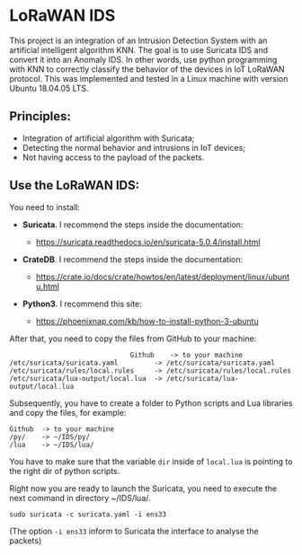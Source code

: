 # LoRaWAN IDS 

This project is an integration of an Intrusion Detection System with an artificial intelligent algorithm KNN. The goal is to use Suricata IDS and convert it into an Anomaly IDS. In other words, use python programming with KNN to correctly classify the behavior of the devices in IoT LoRaWAN protocol.
This was implemented and tested in a Linux machine with version Ubuntu 18.04.05 LTS.

## Principles:
 - Integration of artificial algorithm with Suricata;
 - Detecting the normal behavior and intrusions in IoT devices;
 - Not having access to the payload of the packets.

## Use the LoRaWAN IDS:

You need to install:
- **Suricata**. I recommend the steps inside the documentation: 
  - https://suricata.readthedocs.io/en/suricata-5.0.4/install.html
  
- **CrateDB**. I recommend the steps inside the documentation: 
  - https://crate.io/docs/crate/howtos/en/latest/deployment/linux/ubuntu.html
  
- **Python3**. I recommend this site:
  - https://phoenixnap.com/kb/how-to-install-python-3-ubuntu


After that, you need to copy the files from GitHub to your machine:

	                              Github 	-> to your machine
	/etc/suricata/suricata.yaml 		-> /etc/suricata/suricata.yaml
	/etc/suricata/rules/local.rules 	-> /etc/suricata/rules/local.rules
	/etc/suricata/lua-output/local.lua 	-> /etc/suricata/lua-output/local.lua

Subsequently, you have to create a folder to Python scripts and Lua libraries and copy the files, for example:

	Github 	-> to your machine
	/py/ 	-> ~/IDS/py/
	/lua 	-> ~/IDS/lua/

You have to make sure that the variable `dir` inside of `local.lua` is pointing to the right dir of python scripts.

Right now you are ready to launch the Suricata, you need to execute the next command in directory ~/IDS/lua/.

    sudo suricata -c suricata.yaml -i ens33

(The option `-i ens33` inform to Suricata the interface to analyse the packets)
